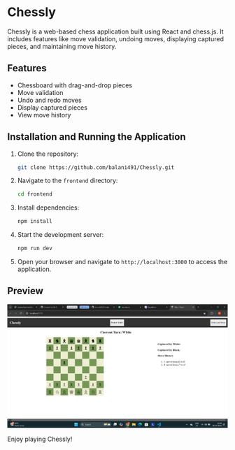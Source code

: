 # Chessly

Chessly is a web-based chess application built using React and chess.js. It includes features like move validation, undoing moves, displaying captured pieces, and maintaining move history.

## Features
- Chessboard with drag-and-drop pieces
- Move validation
- Undo and redo moves
- Display captured pieces
- View move history

## Installation and Running the Application

1. Clone the repository:
    ```bash
    git clone https://github.com/balani491/Chessly.git
    ```
2. Navigate to the `frontend` directory:
    ```bash
    cd frontend
    ```
3. Install dependencies:
    ```bash
    npm install
    ```
4. Start the development server:
    ```bash
    npm run dev
    ```

5. Open your browser and navigate to `http://localhost:3000` to access the application.

## Preview

![Preview](https://github.com/balani491/Chessly/blob/main/Screenshot%202024-10-08%20151906.png)

Enjoy playing Chessly!
